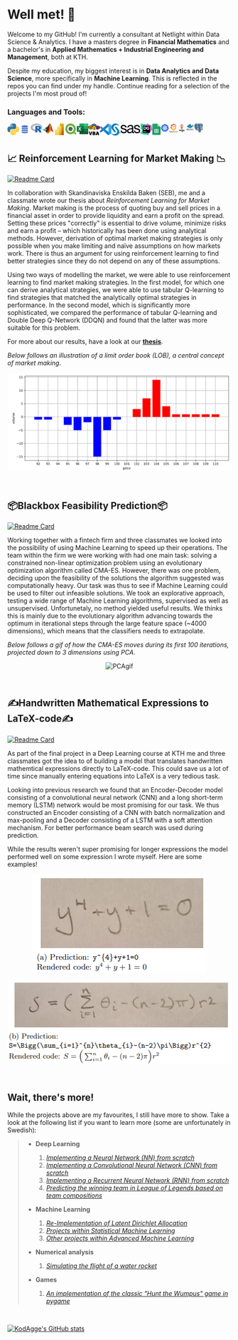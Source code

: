 # Well met! 👋

Welcome to my GitHub! I'm currently a consultant at Netlight within Data Science & Analytics. I have a masters degree in **Financial Mathematics** and a bachelor's in **Applied Mathematics + Industrial Engineering and Management**, both at KTH. 

Despite my education, my biggest interest is in **Data Analytics and Data Science**, more specifically in **Machine Learning**. This is reflected in the repos you can find under my handle. Continue reading for a selection of the projects I'm most proud of!

### Languages and Tools:

[<img align="left" alt="Python" width="26px" src="https://github.com/KodAgge/KodAgge/blob/main/images/python.png" />]()
[<img align="left" alt="SQL" width="26px" src="https://github.com/KodAgge/KodAgge/blob/main/images/sql2.png" />]()
[<img align="left" alt="R" width="26px" src="https://github.com/KodAgge/KodAgge/blob/main/images/r.png" />]()
[<img align="left" alt="Matlab" width="26px" src="https://github.com/KodAgge/KodAgge/blob/main/images/matlab.png" />]()
[<img align="left" alt="PowerBI" width="26px" src="https://github.com/KodAgge/KodAgge/blob/main/images/powerbi.png" />]()
[<img align="left" alt="Qlik" width="26px" src="https://github.com/KodAgge/KodAgge/blob/main/images/qlik4.png" />]()
[<img align="left" alt="Excel" width="26px" src="https://github.com/KodAgge/KodAgge/blob/main/images/excel.png" />]()
[<img align="left" alt="VBA" width="26px" src="https://github.com/KodAgge/KodAgge/blob/main/images/vba.svg" />]()
[<img align="left" alt="Visual Studio Code" width="26px" src="https://github.com/KodAgge/KodAgge/blob/main/images/vsc.png" />]()
[<img align="left" alt="SAS" width="66px" src="https://github.com/KodAgge/KodAgge/blob/main/images/sas.png" />]()
[<img align="left" alt="Data Grip" width="26px" src="https://github.com/KodAgge/KodAgge/blob/main/images/datagrip.png" />]()
[<img align="left" alt="Google Sheets" width="19px" src="https://github.com/KodAgge/KodAgge/blob/main/images/googlesheets.png" />]()
[<img align="left" alt="Kuberneters" width="19px" src="https://github.com/KodAgge/KodAgge/blob/main/images/k8s.png" />]()
[<img align="left" alt="Grafana" width="19px" src="https://github.com/KodAgge/KodAgge/blob/main/images/grafana.png" />]()
[<img align="left" alt="Argo Workflow" width="19px" src="https://github.com/KodAgge/KodAgge/blob/main/images/argo.png" />]()
[<img align="left" alt="Docker" width="19px" src="https://github.com/KodAgge/KodAgge/blob/main/images/docker.png" />]()
[<img align="left" alt="PostgreSQL" width="19px" src="https://github.com/KodAgge/KodAgge/blob/main/images/postgresql.png" />]()


<br><br>

<!-- [![Top Languagess](https://github-readme-stats.vercel.app/api/top-langs/?username=KodAgge&layout=compact&hide=jupyter%20notebook&include_all_commits=true&count_private=true&title_color=000000)](https://github.com/KodAgge/)

<br> -->

## 📈 Reinforcement Learning for Market Making 📉

[![Readme Card](https://github-readme-stats.vercel.app/api/pin/?username=KodAgge&repo=Reinforcement-Learning-for-Market-Making&title_color=000000)](https://github.com/KodAgge/Reinforcement-Learning-for-Market-Making)

In collaboration with Skandinaviska Enskilda Baken (SEB), me and a classmate wrote our thesis about *Reinforcement Learning for Market Making*. Market making is the process of quoting buy and sell prices in a financial asset in order to provide liquidity and earn a profit on the spread. Setting these prices "correctly" is essential to drive volume, minimize risks and earn a profit &ndash; which historically has been done using analytical methods. However, derivation of optimal market making strategies is only possible when you make limiting and naïve assumptions on how markets work. There is thus an argument for using reinforcement learning to find better strategies since they do not depend on any of these assumptions.

Using two ways of modelling the market, we were able to use reinforcement learning to find market making strategies. In the first model, for which one can derive analytical strategies, we were able to use tabular Q-learning to find strategies that matched the analytically optimal strategies in performance. In the second model, which is significantly more sophisticated, we compared the performance of tabular Q-learning and Double Deep Q-Network (DDQN) and found that the latter was more suitable for this problem.

For more about our results, have a look at our **[thesis](https://kth.diva-portal.org/smash/record.jsf?pid=diva2:1695877)**.

_Below follows an illustration of a limit order book (LOB), a central concept of market making_.

<p align="center">
  <img src="/images/LOBIllustration.png" alt="An illustration of a limit order book" width="600"/>
</p>

<br>

## 📦Blackbox Feasibility Prediction📦

[![Readme Card](https://github-readme-stats.vercel.app/api/pin/?username=KodAgge&repo=Feasibility-Prediction&title_color=000000)](https://github.com/KodAgge/Feasibility-Prediction)

Working together with a fintech firm and three classmates we looked into the possibility of using Machine Learning to speed up their operations. The team within the firm we were working with had one main task: solving a constrained non-linear optimization problem using an evolutionary optimization algorithm called CMA-ES. However, there was one problem, deciding upon the feasibility of the solutions the algorithm suggested was computationally heavy. Our task was thus to see if Machine Learning could be used to filter out infeasible solutions. We took an explorative approach, testing a wide range of Machine Learning algorithms, supervised as well as unsupervised. Unfortunetaly, no method yielded useful results. We thinks this is mainly due to the evolutionary algorithm advancing towards the optimum in iterational steps through the large feature space (~4000 dimensions), which means that the classifiers needs to extrapolate.

_Below follows a gif of how the CMA-ES moves during its first 100 iterations, projected down to 3 dimensions using PCA_.

<p align="center">
  <img src="/images/PCA.gif" alt="PCAgif" width="750"/>
</p>

<br>

## ✍️Handwritten Mathematical Expressions to LaTeX-code✍️

[![Readme Card](https://github-readme-stats.vercel.app/api/pin/?username=KodAgge&repo=Img2Latex&title_color=000000)](https://github.com/KodAgge/Img2Latex)

As part of the final project in a Deep Learning course at KTH me and three classmates got the idea to of building a model that translates handwritten mathemtical expressions directly to LaTeX-code. This could save us a lot of time since manually entering equations into LaTeX is a very tedious task.

Looking into previous research we found that an Encoder-Decoder model consisting of a convolutional neural network (CNN) and a long short-term memory (LSTM) network would be most promising for our task. We thus constructed an Encoder consisting of a CNN with batch normalization and max-pooling and a Decoder consisting of a LSTM with a soft attention mechanism. For better performance beam search was used during prediction.

While the results weren't super promising for longer expressions the model performed well on some expression I wrote myself. Here are some examples!

<p align="center">
  <img src="/images/result_a.PNG" alt="Results A"/>
</p>
<p align="center">
  <img src="/images/result_b.PNG" alt="Results B"/>
</p>

<br>

<!-- ## 📰Re-Implementation of Latent Dirichlet Allocation📰

[![Readme Card](https://github-readme-stats.vercel.app/api/pin/?username=Javigsv&repo=LDA_AdML&title_color=000000)](https://github.com/Javigsv/LDA_AdML)

  
In the final project of a course in Advanced Machine Learning the task was to replicate the results of a famous paper within Machine Learning. Me and three classmates chose the 
[(2003) Blei et. al. paper Latent Dirichlet Allocation](https://github.com/Javigsv/LDA_AdML/blob/main/LDA%20paper.pdf) which introduced the LDA model; a model that was created for topic modelling in large corpora in order to find low-dimensional representations of documents while retaining statistical relationships useful for tasks relating to information retrieval.

Due to the model being intractible one needs to use some kind of approximation technique. We thus used an Variational Inference - Expectation Maximization (VI-EM) alogrithm.

We also looked at possibilites to extend upon the original paper. One thing we achieved was plotting topics' popularity over time. _Below follows such a plot for three topics._

<p align="center">
  <img src="/images/topicsovertime.png" alt="Topics over time" width="500"/>
</p>

<br> -->

## Wait, there's more!

While the projects above are my favourites, I still have more to show. Take a look at the following list if you want to learn more (some are unfortunately in Swedish):

>
> * **Deep Learning**
>   1. *[Implementing a Neural Network (NN) from scratch](https://github.com/KodAgge/NNs-in-matlab)*
>   2. *[Implementing a Convolutional Neural Network (CNN) from scratch](https://github.com/KodAgge/CNNs-in-matlab)*
>   3. *[Implementing a Recurrent Neural Network (RNN) from scratch](https://github.com/KodAgge/RNNs-in-matlab)*
>   4. *[Predicting the winning team in League of Legends based on team compositions](https://github.com/KodAgge/TeamCompositions)*
>
> * **Machine Learning**
>   1. *[Re-Implementation of Latent Dirichlet Allocation](https://github.com/Javigsv/LDA_AdML)*
>   2. *[Projects within Statistical Machine Learning](https://github.com/KodAgge/StatisticalMachineLearning)*
>   3. *[Other projects within Advanced Machine Learning](https://github.com/KodAgge/AdvancedMachineLearning)*
>
> * **Numerical analysis**
>   1. *[Simulating the flight of a water rocket](https://github.com/KodAgge/WaterRocketSimulation)*
>
> * **Games**
>   1. *[An implementation of the classic "Hunt the Wumpus" game in pygame](https://github.com/KodAgge/Wumpus)*
>

<br>

[![KodAgge's GitHub stats](https://github-readme-stats.vercel.app/api?username=KodAgge&hide=issues&count_private=true&show_icons=true&title_color=000000)](https://github.com/KodAgge/) 

<!--
**KodAgge/KodAgge** is a ✨ _special_ ✨ repository because its `README.md` (this file) appears on your GitHub profile.

Here are some ideas to get you started:

- 🔭 I’m currently working on ...
- 🌱 I’m currently learning ...
- 👯 I’m looking to collaborate on ...
- 🤔 I’m looking for help with ...
- 💬 Ask me about ...
- 📫 How to reach me: ...
- 😄 Pronouns: ...
- ⚡ Fun fact: ...
-->
